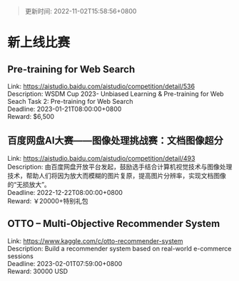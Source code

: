 > 更新时间: 2022-11-02T15:58:56+0800 

# 新上线比赛


## Pre-training for Web Search
Link: https://aistudio.baidu.com/aistudio/competition/detail/536  
Description: WSDM Cup 2023- Unbiased Learning & Pre-training for Web Seach
Task 2: Pre-training for Web Search  
Deadline: 2023-01-21T08:00:00+0800  
Reward: $6,500  

## 百度网盘AI大赛——图像处理挑战赛：文档图像超分
Link: https://aistudio.baidu.com/aistudio/competition/detail/493  
Description: 由百度网盘开放平台发起，鼓励选手结合计算机视觉技术与图像处理技术，帮助人们将因为放大而模糊的图片复原，提高图片分辨率，实现文档图像的“无损放大”。  
Deadline: 2022-12-22T08:00:00+0800  
Reward: ￥20000+特别礼包  

## OTTO – Multi-Objective Recommender System
Link: https://www.kaggle.com/c/otto-recommender-system  
Description: Build a recommender system based on real-world e-commerce sessions  
Deadline: 2023-02-01T07:59:00+0800  
Reward: 30000 USD  

